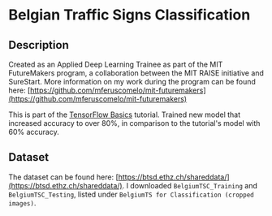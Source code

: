 # Belgian Traffic Signs Classification

## Description
Created as an Applied Deep Learning Trainee as part of the MIT FutureMakers program, a collaboration between the MIT RAISE initiative and SureStart. More information on my work during the program can be found here: [https://github.com/mferuscomelo/mit-futuremakers](https://github.com/mferuscomelo/mit-futuremakers)

This is part of the [TensorFlow Basics](https://www.datacamp.com/community/tutorials/tensorflow-tutorial) tutorial. Trained new model that increased accuracy to over 80%, in comparison to the tutorial's model with 60% accuracy.

## Dataset
The dataset can be found here: [https://btsd.ethz.ch/shareddata/](https://btsd.ethz.ch/shareddata/). I downloaded `BelgiumTSC_Training` and `BelgiumTSC_Testing`, listed under `BelgiumTS for Classification (cropped images)`.